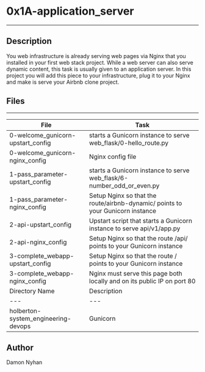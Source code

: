 # 0x1A-application_server
---
## Description
You web infrastructure is already serving web pages via Nginx that you installed in your first web stack project. While a web server can also serve dynamic content, this task is usually given to an application server. In this project you will add this piece to your infrastructure, plug it to your Nginx and make is serve your Airbnb clone project.
## Files
---
File|Task
---|---
0-welcome_gunicorn-upstart_config | starts a Gunicorn instance to serve web_flask/0-hello_route.py
0-welcome_gunicorn-nginx_config | Nginx config file 
1-pass_parameter-upstart_config | starts a Gunicorn instance to serve web_flask/6-number_odd_or_even.py
1-pass_parameter-nginx_config | Setup Nginx so that the route/airbnb-dynamic/ points to your Gunicorn instance
2-api-upstart_config | Upstart script that starts a Gunicorn instance to serve api/v1/app.py
2-api-nginx_config | Setup Nginx so that the route /api/ points to your Gunicorn instance
3-complete_webapp-upstart_config | Setup Nginx so that the route / points to your Gunicorn instance
3-complete_webapp-nginx_config | Nginx must serve this page both locally and on its public IP on port 80
Directory Name | Description
---|---
holberton-system_engineering-devops | Gunicorn
## Author
Damon Nyhan